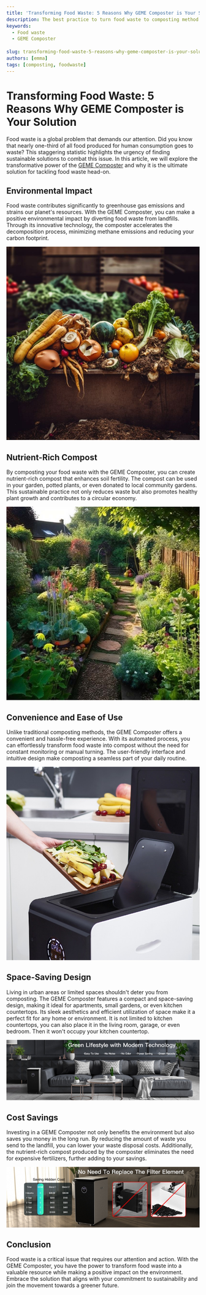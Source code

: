 ```yaml
---
title: 'Transforming Food Waste: 5 Reasons Why GEME Composter is Your Solution'
description: The best practice to turn food waste to composting method 
keywords:
  - Food waste
  - GEME Composter

slug: transforming-food-waste-5-reasons-why-geme-composter-is-your-solution
authors: [emma]
tags: [composting, foodwaste]
---
```



# Transforming Food Waste: 5 Reasons Why GEME Composter is Your Solution


Food waste is a global problem that demands our attention. Did you know that nearly one-third of all food produced for 
human consumption goes to waste? This staggering statistic highlights the urgency of finding sustainable solutions to 
combat this issue. In this article, we will explore the transformative power of the [GEME Composter](https://www.geme.bio/product/geme) 
and why it is the ultimate solution for tackling food waste head-on.

<!-- truncate -->

## Environmental Impact

Food waste contributes significantly to greenhouse gas emissions and strains our planet's resources. With the GEME Composter,
you can make a positive environmental impact by diverting food waste from landfills. Through its innovative technology,
the composter accelerates the decomposition process, minimizing methane emissions and reducing your carbon footprint.

![Food Waste rotten](./img/img.png)






## Nutrient-Rich Compost

By composting your food waste with the GEME Composter, you can create nutrient-rich compost that enhances soil fertility.
The compost can be used in your garden, potted plants, or even donated to local community gardens.
This sustainable practice not only reduces waste but also promotes healthy plant growth and contributes to a circular economy.

![Gardening 101](./img/img_1.png)



## Convenience and Ease of Use

Unlike traditional composting methods, the GEME Composter offers a convenient and hassle-free experience.
With its automated process, you can effortlessly transform food waste into compost without the need for constant monitoring
or manual turning. The user-friendly interface and intuitive design make composting a seamless part of your daily routine.

![Gardening 101](./img/img_2.png)


## Space-Saving Design

Living in urban areas or limited spaces shouldn't deter you from composting. The GEME Composter features a compact and 
space-saving design, making it ideal for apartments, small gardens, or even kitchen countertops. Its sleek aesthetics 
and efficient utilization of space make it a perfect fit for any home or environment. It is not limited to kitchen countertops, 
you can also place it in the living room, garage, or even bedroom. Then it won't occupy your kitchen countertop.

![Ease of use electric composter](./img/img_3.png)


## Cost Savings

Investing in a GEME Composter not only benefits the environment but also saves you money in the long run. By reducing 
the amount of waste you send to the landfill, you can lower your waste disposal costs. Additionally, the nutrient-rich 
compost produced by the composter eliminates the need for expensive fertilizers, further adding to your savings.

![Ease of use electric composter](./img/img_4.png)

## Conclusion

Food waste is a critical issue that requires our attention and action. 
With the GEME Composter, you have the power to transform food waste into a valuable resource while making a positive 
impact on the environment. Embrace the solution that aligns with your commitment to sustainability and join the movement
towards a greener future.

